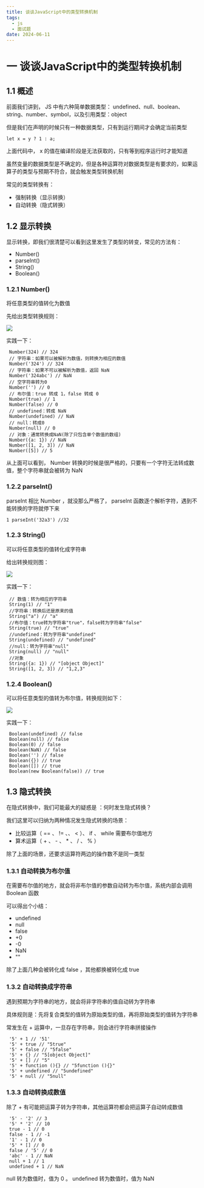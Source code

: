 ```yaml
---
title: 谈谈JavaScript中的类型转换机制
tags:
  - js
  - 面试题
date: 2024-06-11
---
```


# 一 谈谈JavaScript中的类型转换机制

## 1.1 概述

前⾯我们讲到， JS 中有六种简单数据类型： undefined、null、boolean、string、number、symbol，以及引⽤类型：object

但是我们在声明的时候只有⼀种数据类型，只有到运⾏期间才会确定当前类型

```JS
let x = y ? 1 : a;
```

上⾯代码中， x 的值在编译阶段是⽆法获取的，只有等到程序运⾏时才能知道

虽然变量的数据类型是不确定的，但是各种运算符对数据类型是有要求的，如果运算⼦的类型与预期不符合，就会触发类型转换机制

常⻅的类型转换有：
- 强制转换（显⽰转换）
- ⾃动转换（隐式转换）

## 1.2 显⽰转换

显⽰转换，即我们很清楚可以看到这⾥发⽣了类型的转变，常⻅的⽅法有：
- Number()
- parseInt()
- String()
- Boolean()

### 1.2.1 Number()

将任意类型的值转化为数值

先给出类型转换规则：

![](https://f.pz.al/pzal/2024/06/11/1f1ffb109f8b3.png)

实践⼀下：

```JS
 Number(324) // 324
 // 字符串：如果可以被解析为数值，则转换为相应的数值
 Number('324') // 324
 // 字符串：如果不可以被解析为数值，返回 NaN
 Number('324abc') // NaN
 // 空字符串转为0
 Number('') // 0
 // 布尔值：true 转成 1，false 转成 0
 Number(true) // 1
 Number(false) // 0
 // undefined：转成 NaN
 Number(undefined) // NaN
 // null：转成0
 Number(null) // 0
 // 对象：通常转换成NaN(除了只包含单个数值的数组)
 Number({a: 1}) // NaN
 Number([1, 2, 3]) // NaN
 Number([5]) // 5
```

从上⾯可以看到， Number 转换的时候是很严格的，只要有⼀个字符⽆法转成数值，整个字符串就会被转为 NaN

### 1.2.2 parseInt()

parseInt 相⽐ Number ，就没那么严格了， parseInt 函数逐个解析字符，遇到不能转换的字符就停下来

```JS
1 parseInt('32a3') //32
```

### 1.2.3 String()

可以将任意类型的值转化成字符串

给出转换规则图：

![](https://f.pz.al/pzal/2024/06/11/ba9ac1f288775.png)

实践⼀下：

```JS
 // 数值：转为相应的字符串
 String(1) // "1"
 //字符串：转换后还是原来的值
 String("a") // "a"
 //布尔值：true转为字符串"true"，false转为字符串"false"
 String(true) // "true"
 //undefined：转为字符串"undefined"
 String(undefined) // "undefined"
 //null：转为字符串"null"
 String(null) // "null"
 //对象
 String({a: 1}) // "[object Object]"
 String([1, 2, 3]) // "1,2,3"
```

### 1.2.4 Boolean()

可以将任意类型的值转为布尔值，转换规则如下：

![](https://f.pz.al/pzal/2024/06/11/ffcbb7d65597c.png)

实践⼀下：

```JS
 Boolean(undefined) // false
 Boolean(null) // false
 Boolean(0) // false
 Boolean(NaN) // false
 Boolean('') // false
 Boolean({}) // true
 Boolean([]) // true
 Boolean(new Boolean(false)) // true
```

## 1.3 隐式转换

在隐式转换中，我们可能最⼤的疑惑是 ：何时发⽣隐式转换？

我们这⾥可以归纳为两种情况发⽣隐式转换的场景：
- ⽐较运算（ == 、 != 、、 < ）、 if 、 while 需要布尔值地⽅
- 算术运算（ + 、 - 、 * 、 / 、 % ）

除了上⾯的场景，还要求运算符两边的操作数不是同⼀类型

### 1.3.1 ⾃动转换为布尔值

在需要布尔值的地⽅，就会将⾮布尔值的参数⾃动转为布尔值，系统内部会调⽤ Boolean 函数

可以得出个⼩结：
- undefined
- null
- false
- +0
- -0
- NaN
- ""

除了上⾯⼏种会被转化成 false ，其他都换被转化成 true

### 1.3.2 ⾃动转换成字符串

遇到预期为字符串的地⽅，就会将⾮字符串的值⾃动转为字符串

具体规则是：先将复合类型的值转为原始类型的值，再将原始类型的值转为字符串

常发⽣在 + 运算中，⼀旦存在字符串，则会进⾏字符串拼接操作

```JS
 '5' + 1 // '51'
 '5' + true // "5true"
 '5' + false // "5false"
 '5' + {} // "5[object Object]"
 '5' + [] // "5"
 '5' + function (){} // "5function (){}"
 '5' + undefined // "5undefined"
 '5' + null // "5null"
```

### 1.3.3 ⾃动转换成数值

除了 + 有可能把运算⼦转为字符串，其他运算符都会把运算⼦⾃动转成数值

```JS
 '5' - '2' // 3
 '5' * '2' // 10
 true - 1 // 0
 false - 1 // -1
 '1' - 1 // 0
 '5' * [] // 0
 false / '5' // 0
 'abc' - 1 // NaN
 null + 1 // 1
 undefined + 1 // NaN
```

null 转为数值时，值为 0 。 undefined 转为数值时，值为 NaN
